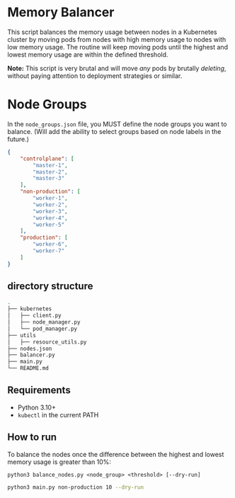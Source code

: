 # Memory Balancer

This script balances the memory usage between nodes in a Kubernetes cluster by moving pods from nodes with high memory usage to nodes with low memory usage.
The routine will keep moving pods until the highest and lowest memory usage are within the defined threshold.

**Note:** This script is very brutal and will move *any* pods by brutally *deleting*, without paying attention to deployment strategies or similar.


# Node Groups

In the `node_groups.json` file, you MUST define the node groups you want to balance.
(Will add the ability to select groups based on node labels in the future.)

```json
{
    "controlplane": [
        "master-1",
        "master-2",
        "master-3"
    ],
    "non-production": [
        "worker-1",
        "worker-2",
        "worker-3",
        "worker-4",
        "worker-5"
    ],
    "production": [
        "worker-6",
        "worker-7"
    ]
}
```

## directory structure

```bash
.
├── kubernetes
│   ├── client.py
│   ├── node_manager.py
│   └── pod_manager.py
├── utils
│   ├── resource_utils.py
├── nodes.json
├── balancer.py
├── main.py
└── README.md
```

## Requirements

- Python 3.10+
- `kubectl` in the current PATH


## How to run

To balance the nodes once the difference between the highest and lowest memory usage is greater than 10%:

`python3 balance_nodes.py <node_group> <threshold> [--dry-run]`

```bash
python3 main.py non-production 10 --dry-run
```
